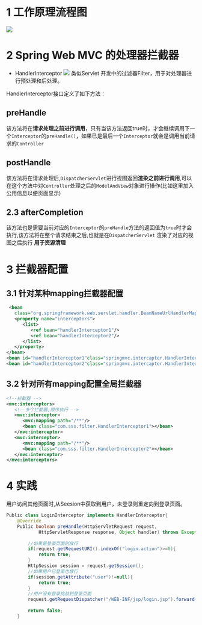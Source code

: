 # 1 工作原理流程图
![](https://img-blog.csdnimg.cn/img_convert/e0096bfcb38005ce8fe0e648a274777b.png)
# 2 Spring Web MVC 的处理器拦截器
- HandlerInterceptor
![](https://img-blog.csdnimg.cn/5940620ea2f342e99890b8c551300f73.png?x-oss-process=image/watermark,type_ZHJvaWRzYW5zZmFsbGJhY2s,shadow_50,text_Q1NETiBASmF2YUVkZ2Uu,size_20,color_FFFFFF,t_70,g_se,x_16)
类似Servlet 开发中的过滤器Filter，用于对处理器进行预处理和后处理。

HandlerInterceptor接口定义了如下方法：
## preHandle
该方法将在**请求处理之前进行调用**，只有当该方法返回true时，才会继续调用下一个`Interceptor`的`preHandle()`，如果已是最后一个`Interceptor`就会是调用当前请求的`Controller`
## postHandle
该方法将在请求处理后,`DispatcherServlet`进行视图返回**渲染之前进行调用**,可以在这个方法中对`Controller`处理之后的`ModelAndView`对象进行操作(比如这里加入公用信息以便页面显示)
## 2.3 afterCompletion
该方法也是需要当前对应的`Interceptor`的`preHandle`方法的返回值为`true`时才会执行,该方法将在整个请求结束之后,也就是在`DispatcherServlet` 渲染了对应的视图之后执行
**用于资源清理**

# 3 拦截器配置
## 3.1 针对某种mapping拦截器配置
```xml
 <bean  
   class="org.springframework.web.servlet.handler.BeanNameUrlHandlerMapping">  
   <property name="interceptors">  
      <list>  
         <ref bean="handlerInterceptor1"/>  
         <ref bean="handlerInterceptor2"/>  
      </list>  
   </property>  
</bean>  
<bean id="handlerInterceptor1"class="springmvc.intercapter.HandlerInterceptor1"/>  
<bean id="handlerInterceptor2"class="springmvc.intercapter.HandlerInterceptor2"/> 
```
## 3.2 针对所有mapping配置全局拦截器
```xml
<!--拦截器 -->  
<mvc:interceptors>  
   <!--多个拦截器,顺序执行 -->  
   <mvc:interceptor>  
      <mvc:mapping path="/**"/>  
      <bean class="com.sss.filter.HandlerInterceptor1"></bean>  
   </mvc:interceptor>  
   <mvc:interceptor>  
      <mvc:mapping path="/**"/>  
      <bean class="com.sss.filter.HandlerInterceptor2"></bean>  
   </mvc:interceptor>  
</mvc:interceptors>  
```
# 4 实践
 用户访问其他页面时,从Seesion中获取到用户，未登录则重定向到登录页面。
```java
Public class LoginInterceptor implements HandlerInterceptor{   
    @Override  
    Public boolean preHandle(HttpServletRequest request,  
            HttpServletResponse response, Object handler) throws Exception {  
  
        //如果是登录页面则放行  
        if(request.getRequestURI().indexOf("login.action")>=0){  
            return true;  
        }  
        HttpSession session = request.getSession();  
        //如果用户已登录也放行  
        if(session.getAttribute("user")!=null){  
            return true;  
        }  
        //用户没有登录挑战到登录页面  
        request.getRequestDispatcher("/WEB-INF/jsp/login.jsp").forward(request, response);  
          
        return false;  
    }  
```